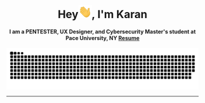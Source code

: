 <div align="center">
<h1 align="center">Hey<img width="35" src="https://github.com/1999AZZAR/1999AZZAR/blob/main/resources/img/waving.gif">, I'm Karan </h1>
<h4 align="center">I am a PENTESTER, UX Designer, and Cybersecurity Master's student at Pace University, NY <a href="https://drive.google.com/file/d/1WJfN4CfWcRTSt624lF5g5yTu3TidDESC/view?usp=sharing" target="_blank">Resume</a></h4>
</div>

<div align="center">
  <a href="https://github.com/kuranikaran">
  <img  src="https://github.com/1999AZZAR/1999AZZAR/blob/main/resources/img/grid-snake.svg"
       alt="snake" /></a>
</div>

-----


